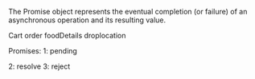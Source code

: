 <!-- Promise -->

The Promise object represents the eventual completion (or failure) of an asynchronous operation and its resulting value.


Cart
order
foodDetails
droplocation

Promises: 
1: pending

2: resolve
3: reject